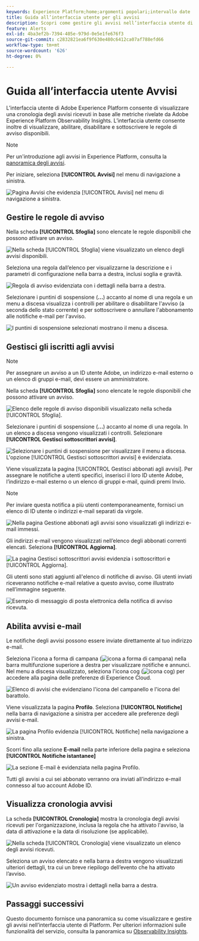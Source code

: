 ```yaml
---
keywords: Experience Platform;home;argomenti popolari;intervallo date
title: Guida all’interfaccia utente per gli avvisi
description: Scopri come gestire gli avvisi nell’interfaccia utente di Experience Platform.
feature: Alerts
exl-id: 4ba3ef2b-7394-405e-979d-0e5e1fe676f3
source-git-commit: c2832821ea6f9f630e480c6412ca07af788efd66
workflow-type: tm+mt
source-wordcount: '626'
ht-degree: 0%

---
```


# Guida all’interfaccia utente Avvisi

L’interfaccia utente di Adobe Experience Platform consente di visualizzare una cronologia degli avvisi ricevuti in base alle metriche rivelate da Adobe Experience Platform Observability Insights. L’interfaccia utente consente inoltre di visualizzare, abilitare, disabilitare e sottoscrivere le regole di avviso disponibili.

>[!NOTE]
>
>Per un&#39;introduzione agli avvisi in Experience Platform, consulta la [panoramica degli avvisi](./overview.md).

Per iniziare, seleziona **[!UICONTROL Avvisi]** nel menu di navigazione a sinistra.

![Pagina Avvisi che evidenzia [!UICONTROL Avvisi] nel menu di navigazione a sinistra.](../images/alerts/ui/workspace.png)

## Gestire le regole di avviso

Nella scheda **[!UICONTROL Sfoglia]** sono elencate le regole disponibili che possono attivare un avviso.

![Nella scheda [!UICONTROL Sfoglia] viene visualizzato un elenco degli avvisi disponibili.](../images/alerts/ui/rules.png)

Seleziona una regola dall’elenco per visualizzarne la descrizione e i parametri di configurazione nella barra a destra, inclusi soglia e gravità.

![Regola di avviso evidenziata con i dettagli nella barra a destra.](../images/alerts/ui/rule-details.png)

Selezionare i puntini di sospensione (**...**) accanto al nome di una regola e un menu a discesa visualizza i controlli per abilitare o disabilitare l&#39;avviso (a seconda dello stato corrente) e per sottoscrivere o annullare l&#39;abbonamento alle notifiche e-mail per l&#39;avviso.

![I puntini di sospensione selezionati mostrano il menu a discesa.](../images/alerts/ui/disable-subscribe.png)

## Gestisci gli iscritti agli avvisi

>[!NOTE]
>
> Per assegnare un avviso a un ID utente Adobe, un indirizzo e-mail esterno o un elenco di gruppi e-mail, devi essere un amministratore.

Nella scheda **[!UICONTROL Sfoglia]** sono elencate le regole disponibili che possono attivare un avviso.

![Elenco delle regole di avviso disponibili visualizzato nella scheda [!UICONTROL Sfoglia].](../images/alerts/ui/rules.png)

Selezionare i puntini di sospensione (**...**) accanto al nome di una regola. In un elenco a discesa vengono visualizzati i controlli. Selezionare **[!UICONTROL Gestisci sottoscrittori avvisi]**.

![Selezionare i puntini di sospensione per visualizzare il menu a discesa. L&#39;opzione [!UICONTROL Gestisci sottoscrittori avvisi] è evidenziata.](../images/alerts/ui/manage-alert-subscribers.png)

Viene visualizzata la pagina [!UICONTROL Gestisci abbonati agli avvisi]. Per assegnare le notifiche a utenti specifici, inserisci il loro ID utente Adobe, l’indirizzo e-mail esterno o un elenco di gruppi e-mail, quindi premi Invio.

>[!NOTE]
>
>Per inviare questa notifica a più utenti contemporaneamente, fornisci un elenco di ID utente o indirizzi e-mail separati da virgole.

![Nella pagina Gestione abbonati agli avvisi sono visualizzati gli indirizzi e-mail immessi.](../images/alerts/ui/manage-alert-add-email.png)

Gli indirizzi e-mail vengono visualizzati nell’elenco degli abbonati correnti elencati. Seleziona **[!UICONTROL Aggiorna]**.

![La pagina Gestisci sottoscrittori avvisi evidenzia i sottoscrittori e [!UICONTROL Aggiorna].](../images/alerts/ui/manage-alert-subscribers-added-email.png)

Gli utenti sono stati aggiunti all&#39;elenco di notifiche di avviso. Gli utenti inviati riceveranno notifiche e-mail relative a questo avviso, come illustrato nell’immagine seguente.

![Esempio di messaggio di posta elettronica della notifica di avviso ricevuta.](../images/alerts/ui/manage-alert-subscribers-email.png)

## Abilita avvisi e-mail

Le notifiche degli avvisi possono essere inviate direttamente al tuo indirizzo e-mail.

Seleziona l&#39;icona a forma di campana (![icona a forma di campana](/help/images/icons/bell.png)) nella barra multifunzione superiore a destra per visualizzare notifiche e annunci. Nel menu a discesa visualizzato, seleziona l&#39;icona cog (![icona cog](/help/images/icons/settings.png)) per accedere alla pagina delle preferenze di Experience Cloud.

![Elenco di avvisi che evidenziano l&#39;icona del campanello e l&#39;icona del barattolo.](../images/alerts/ui/edit-preferences.png)

Viene visualizzata la pagina **Profilo**. Seleziona **[!UICONTROL Notifiche]** nella barra di navigazione a sinistra per accedere alle preferenze degli avvisi e-mail.

![La pagina Profilo evidenzia [!UICONTROL Notifiche] nella navigazione a sinistra.](../images/alerts/ui/profile.png)

Scorri fino alla sezione **E-mail** nella parte inferiore della pagina e seleziona **[!UICONTROL Notifiche istantanee]**

![La sezione E-mail è evidenziata nella pagina Profilo.](../images/alerts/ui/notifications.png)

Tutti gli avvisi a cui sei abbonato verranno ora inviati all’indirizzo e-mail connesso al tuo account Adobe ID.

## Visualizza cronologia avvisi

La scheda **[!UICONTROL Cronologia]** mostra la cronologia degli avvisi ricevuti per l&#39;organizzazione, inclusa la regola che ha attivato l&#39;avviso, la data di attivazione e la data di risoluzione (se applicabile).

![Nella scheda [!UICONTROL Cronologia] viene visualizzato un elenco degli avvisi ricevuti.](../images/alerts/ui/history.png)

Seleziona un avviso elencato e nella barra a destra vengono visualizzati ulteriori dettagli, tra cui un breve riepilogo dell’evento che ha attivato l’avviso.

![Un avviso evidenziato mostra i dettagli nella barra a destra.](../images/alerts/ui/history-details.png)

## Passaggi successivi

Questo documento fornisce una panoramica su come visualizzare e gestire gli avvisi nell’interfaccia utente di Platform. Per ulteriori informazioni sulle funzionalità del servizio, consulta la panoramica su [Observability Insights](../home.md).
